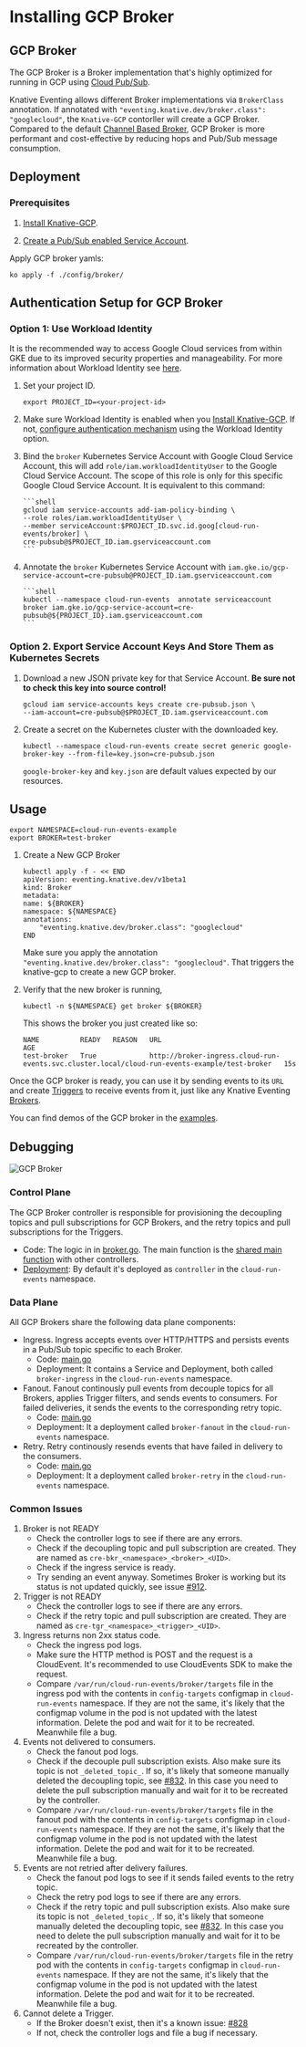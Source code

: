 # Installing GCP Broker

## GCP Broker

The GCP Broker is a Broker implementation that's highly optimized for running in GCP using [Cloud Pub/Sub](https://cloud.google.com/pubsub).

Knative Eventing allows different Broker implementations via `BrokerClass` annotation.
If annotated with  `"eventing.knative.dev/broker.class": "googlecloud"`, the `Knative-GCP` contorller will
create a GCP Broker. Compared to the default [Channel Based Broker](https://knative.dev/docs/eventing/channel-based-broker/),
GCP Broker is more performant and cost-effective by reducing hops and Pub/Sub message consumption.

## Deployment

### Prerequisites

1. [Install Knative-GCP](./install-knative-gcp.md).

2. [Create a Pub/Sub enabled Service Account](./pubsub-service-account.md).


Apply GCP broker yamls:

```shell
ko apply -f ./config/broker/
```

## Authentication Setup for GCP Broker

### Option 1: Use Workload Identity

It is the recommended way to access Google Cloud services from within GKE due to
its improved security properties and manageability. For more information about
Workload Identity see
[here](https://cloud.google.com/kubernetes-engine/docs/how-to/workload-identity).

1.  Set your project ID.

    ```shell
    export PROJECT_ID=<your-project-id>
    ```

1.  Make sure Workload Identity is enabled when you
    [Install Knative-GCP](install-knative-gcp.md). If not,
    [configure authentication mechanism](authentication-mechanisms-gcp.md) using
    the Workload Identity option.

1.  Bind the `broker` Kubernetes Service Account with Google Cloud Service
    Account, this will add `role/iam.workloadIdentityUser` to the Google Cloud
    Service Account. The scope of this role is only for this specific Google
    Cloud Service Account. It is equivalent to this command:

        ```shell
        gcloud iam service-accounts add-iam-policy-binding \
        --role roles/iam.workloadIdentityUser \
        --member serviceAccount:$PROJECT_ID.svc.id.goog[cloud-run-events/broker] \
        cre-pubsub@$PROJECT_ID.iam.gserviceaccount.com
        ```

1.  Annotate the `broker` Kubernetes Service Account with
    `iam.gke.io/gcp-service-account=cre-pubsub@PROJECT_ID.iam.gserviceaccount.com`

        ```shell
        kubectl --namespace cloud-run-events  annotate serviceaccount broker iam.gke.io/gcp-service-account=cre-pubsub@${PROJECT_ID}.iam.gserviceaccount.com
        ```

### Option 2. Export Service Account Keys And Store Them as Kubernetes Secrets

1. Download a new JSON private key for that Service Account. **Be sure not to
   check this key into source control!**

   ```shell
   gcloud iam service-accounts keys create cre-pubsub.json \
   --iam-account=cre-pubsub@$PROJECT_ID.iam.gserviceaccount.com
   ```

1. Create a secret on the Kubernetes cluster with the downloaded key.

   ```shell
   kubectl --namespace cloud-run-events create secret generic google-broker-key --from-file=key.json=cre-pubsub.json
   ```

   `google-broker-key` and `key.json` are default values expected by our
   resources.

## Usage

```shell
export NAMESPACE=cloud-run-events-example
export BROKER=test-broker
```

1. Create a New GCP Broker

   ```shell
   kubectl apply -f - << END
   apiVersion: eventing.knative.dev/v1beta1
   kind: Broker
   metadata:
   name: ${BROKER}
   namespace: ${NAMESPACE}
   annotations:
       "eventing.knative.dev/broker.class": "googlecloud"
   END
   ```

   Make sure you apply the annotation
   `"eventing.knative.dev/broker.class": "googlecloud"`. That triggers the
   knative-gcp to create a new GCP broker.

1. Verify that the new broker is running,

   ```shell
   kubectl -n ${NAMESPACE} get broker ${BROKER}
   ```

   This shows the broker you just created like so:

   ```shell
   NAME          READY   REASON   URL                                                                                             AGE
   test-broker   True             http://broker-ingress.cloud-run-events.svc.cluster.local/cloud-run-events-example/test-broker   15s
   ```

Once the GCP broker is ready, you can use it by sending events to its `URL` and
create [Triggers](https://knative.dev/docs/eventing/broker-trigger/#trigger) to
receive events from it, just like any Knative Eventing
[Brokers](https://knative.dev/docs/eventing/broker-trigger/#broker).

You can find demos of the GCP broker in the
[examples](../examples/gcpbroker/README.md).

## Debugging
![GCP Broker](images/GCPBroker.png )

### Control Plane

The GCP Broker controller is responsible for provisioning the decoupling topics and pull subscriptions for GCP Brokers,
and the retry topics and pull subscriptions for the Triggers.
* Code: The logic in in [broker.go]( https://github.com/google/knative-gcp/blob/master/pkg/reconciler/broker/broker.go).
The main function is the [shared main function](https://github.com/google/knative-gcp/blob/master/cmd/controller/main.go)
with other controllers.
* [Deployment](https://github.com/google/knative-gcp/blob/master/config/500-controller.yaml): By default it's deployed
as `controller` in the `cloud-run-events` namespace.

### Data Plane

All GCP Brokers share the following data plane components:
* Ingress. Ingress accepts events over HTTP/HTTPS and persists events in a Pub/Sub topic specific to each Broker.
  * Code: [main.go](https://github.com/google/knative-gcp/blob/master/cmd/broker/ingress/main.go)
  * Deployment: It contains a Service and Deployment, both called `broker-ingress` in the `cloud-run-events` namespace.
* Fanout. Fanout continously pull events from decouple topics for all Brokers, applies Trigger filters, and sends events
  to consumers. For failed deliveries, it sends the events to the corresponding retry topic.
  * Code: [main.go](https://github.com/google/knative-gcp/blob/master/cmd/broker/fanout/main.go)
  * Deployment: It a deployment called `broker-fanout` in the `cloud-run-events` namespace.
* Retry. Retry continously resends events that have failed in delivery to the consumers.
  * Code: [main.go](https://github.com/google/knative-gcp/blob/master/cmd/broker/retry/main.go)
  * Deployment: It a deployment called `broker-retry` in the `cloud-run-events` namespace.


### Common Issues

1. Broker is not READY
    * Check the controller logs to see if there are any errors.
    * Check if the decoupling topic and pull subscription are created. They are named as `cre-bkr_<namespace>_<broker>_<UID>`.
    * Check if the ingress service is ready.
    * Try sending an event anyway. Sometimes Broker is working but its status is not updated quickly, see issue [#912](https://github.com/google/knative-gcp/issues/912).
1. Trigger is not READY
    * Check the controller logs to see if there are any errors.
     * Check if the retry topic and pull subscription are created. They are named as `cre-tgr_<namespace>_<trigger>_<UID>`.
1. Ingress returns non 2xx status code.
    * Check the ingress pod logs.
    * Make sure the HTTP method is POST and the request is a CloudEvent. It's recommended to use CloudEvents SDK to make
      the request. 
    * Compare `/var/run/cloud-run-events/broker/targets` file in the ingress pod with the contents in `config-targets`
    configmap in `cloud-run-events` namespace. If they are not the same, it's likely that the configmap volume in the pod
    is not updated with the latest information. Delete the pod and wait for it to be recreated. Meanwhile file a bug.
1. Events not delivered to consumers.
    * Check the fanout pod logs.
    * Check if the decouple pull subscription exists. Also make sure its topic is not `_deleted_topic_`. If so, it's likely
      that someone manually deleted the decoupling topic, see [#832](https://github.com/google/knative-gcp/issues/832).
      In this case you need to delete the pull subscription manually and wait for it to be recreated by the controller.
    * Compare `/var/run/cloud-run-events/broker/targets` file in the fanout pod with the contents in `config-targets`
    configmap in `cloud-run-events` namespace. If they are not the same, it's likely that the configmap volume in the pod
    is not updated with the latest information. Delete the pod and wait for it to be recreated. Meanwhile file a bug.
1. Events are not retried after delivery failures.
    * Check the fanout pod logs to see if it sends failed events to the retry topic.
    * Check the retry pod logs to see if there are any errors.
    * Check if the retry topic and pull subscription exists. Also make sure its topic is not `_deleted_topic_`. If so, it's likely
      that someone manually deleted the decoupling topic, see [#832](https://github.com/google/knative-gcp/issues/832).
      In this case you need to delete the pull subscription manually and wait for it to be recreated by the controller.
    * Compare `/var/run/cloud-run-events/broker/targets` file in the retry pod with the contents in `config-targets`
      configmap in `cloud-run-events` namespace. If they are not the same, it's likely that the configmap volume in the pod
      is not updated with the latest information. Delete the pod and wait for it to be recreated. Meanwhile file a bug.
1. Cannot delete a Trigger.
    * If the Broker doesn't exist, then it's a known issue: [#828](https://github.com/google/knative-gcp/issues/828)
    * If not, check the controller logs and file a bug if necessary.